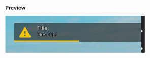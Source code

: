 ### Preview
![a](https://github.com/willfourtwenty/notification-lib/blob/main/Hood/Example_Picture.png?raw=false)
